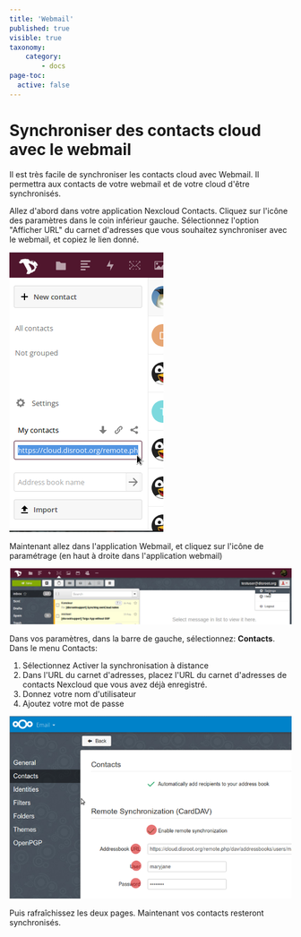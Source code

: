 ```yaml
---
title: 'Webmail'
published: true
visible: true
taxonomy:
    category:
        - docs
page-toc:
  active: false
---
```

# Synchroniser des contacts cloud avec le webmail
Il est très facile de synchroniser les contacts cloud avec Webmail. Il permettra aux contacts de votre webmail et de votre cloud d'être synchronisés.

Allez d'abord dans votre application Nexcloud Contacts. Cliquez sur l'icône des paramètres dans le coin inférieur gauche.
Sélectionnez l'option "Afficher URL" du carnet d'adresses que vous souhaitez synchroniser avec le webmail, et copiez le lien donné.

![](en/webmail_import_contacts1.png)


Maintenant allez dans l'application Webmail, et cliquez sur l'icône de paramétrage (en haut à droite dans l'application webmail)

![](en/webmail_import_contacts2.png)

Dans vos paramètres, dans la barre de gauche, sélectionnez: **Contacts**.
Dans le menu Contacts:

1. Sélectionnez Activer la synchronisation à distance
2. Dans l'URL du carnet d'adresses, placez l'URL du carnet d'adresses de contacts Nexcloud que vous avez déjà enregistré.
3. Donnez votre nom d'utilisateur
4. Ajoutez votre mot de passe

![](en/webmail_import_contacts3.png)

Puis rafraîchissez les deux pages. Maintenant vos contacts resteront synchronisés.
